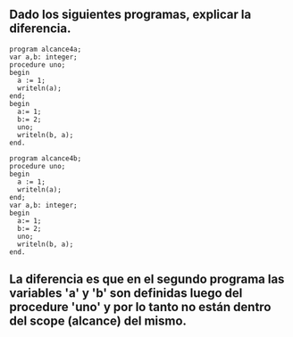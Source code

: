 ## Dado los siguientes programas, explicar la diferencia.

```
program alcance4a;
var a,b: integer;
procedure uno;
begin
  a := 1;
  writeln(a);
end;
begin
  a:= 1;
  b:= 2;
  uno;
  writeln(b, a);
end.
```

```
program alcance4b;
procedure uno;
begin
  a := 1;
  writeln(a);
end;
var a,b: integer;
begin
  a:= 1;
  b:= 2;
  uno;
  writeln(b, a);
end.
```

## La diferencia es que en el segundo programa las variables 'a' y 'b' son definidas luego del procedure 'uno' y por lo tanto no están dentro del scope (alcance) del mismo.
